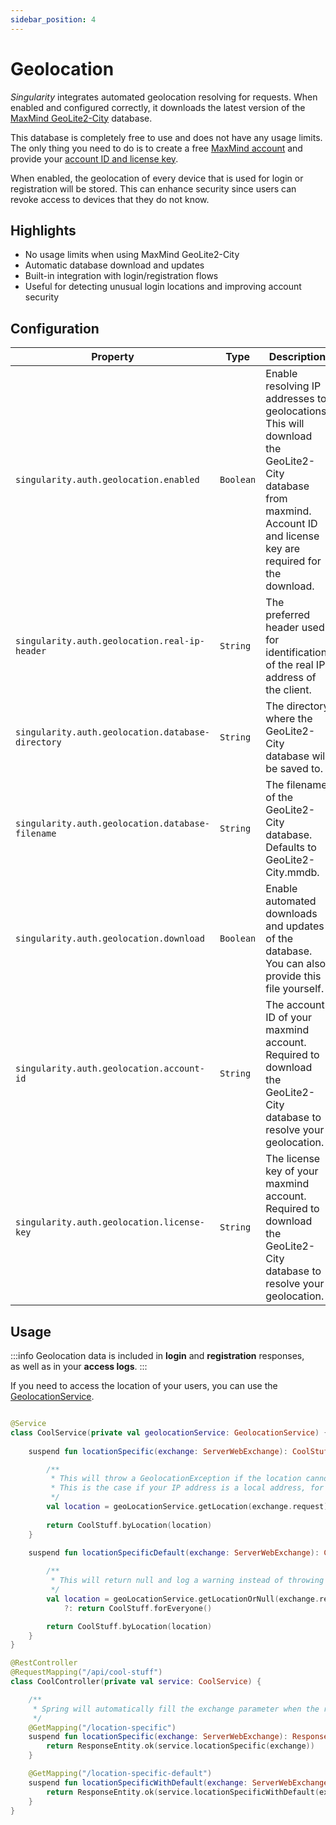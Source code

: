 ```yaml
---
sidebar_position: 4
---
```


# Geolocation

*Singularity* integrates automated geolocation resolving for requests.
When enabled and configured correctly, it downloads the latest version of the [MaxMind GeoLite2-City](https://dev.maxmind.com/geoip/geolite2-free-geolocation-data/) database.

This database is completely free to use and does not have any usage limits.
The only thing you need to do is to create a free [MaxMind account](https://support.maxmind.com/hc/en-us/articles/4407099783707-Create-an-Account#h_01G4G4NV169TJWFCJ1KGFAM1CD) 
and provide your [account ID and license key](https://support.maxmind.com/hc/en-us/articles/4407111582235-Generate-a-License-Key).

When enabled, the geolocation of every device that is used for login or registration will be stored.
This can enhance security since users can revoke access to devices that they do not know.

## Highlights

* No usage limits when using MaxMind GeoLite2-City
* Automatic database download and updates
* Built-in integration with login/registration flows
* Useful for detecting unusual login locations and improving account security

## Configuration

| Property                                          | Type      | Description                                                                                                                                                          | Default value         |
|---------------------------------------------------|-----------|----------------------------------------------------------------------------------------------------------------------------------------------------------------------|-----------------------|
| `singularity.auth.geolocation.enabled`            | `Boolean` | Enable resolving IP addresses to geolocations. This will download the GeoLite2-City database from maxmind. Account ID and license key are required for the download. | `false`               |
| `singularity.auth.geolocation.real-ip-header`     | `String`  | The preferred header used for identification of the real IP address of the client.                                                                                   | `X-Real-IP`           |
| `singularity.auth.geolocation.database-directory` | `String`  | The directory where the GeoLite2-City database will be saved to.                                                                                                     | `./.data/geolocation` |
| `singularity.auth.geolocation.database-filename`  | `String`  | The filename of the GeoLite2-City database. Defaults to GeoLite2-City.mmdb.                                                                                          | `GeoLite2-City.mmdb`  |
| `singularity.auth.geolocation.download`           | `Boolean` | Enable automated downloads and updates of the database. You can also provide this file yourself.                                                                     | `true`                |
| `singularity.auth.geolocation.account-id`         | `String`  | The account ID of your maxmind account. Required to download the GeoLite2-City database to resolve your geolocation.                                                 |                       |
| `singularity.auth.geolocation.license-key `       | `String`  | The license key of your maxmind account. Required to download the GeoLite2-City database to resolve your geolocation.                                                |                       |

## Usage

:::info
Geolocation data is included in **login** and **registration** responses,  
as well as in your **access logs**.
:::

If you need to access the location of your users, you can use the [GeolocationService](https://github.com/antistereov/singularity-core/blob/669bd23c2648ab5ed4b9bceb641d5374dd69bfef/src/main/kotlin/io/stereov/singularity/auth/geolocation/service/GeolocationService.kt).

```kotlin

@Service
class CoolService(private val geolocationService: GeolocationService) {
    
    suspend fun locationSpecific(exchange: ServerWebExchange): CoolStuff {

        /**
         * This will throw a GeolocationException if the location cannot be resolved.
         * This is the case if your IP address is a local address, for example.
         */
        val location = geoLocationService.getLocation(exchange.request)
        
        return CoolStuff.byLocation(location)
    }
    
    suspend fun locationSpecificDefault(exchange: ServerWebExchange): CoolStuff {

        /**
         * This will return null and log a warning instead of throwing an exception.
         */
        val location = geoLocationService.getLocationOrNull(exchange.request)
            ?: return CoolStuff.forEveryone()

        return CoolStuff.byLocation(location)
    }
}

@RestController
@RequestMapping("/api/cool-stuff")
class CoolController(private val service: CoolService) {

    /**
     * Spring will automatically fill the exchange parameter when the request is executed.
     */
    @GetMapping("/location-specific")
    suspend fun locationSpecific(exchange: ServerWebExchange): ResponseEntity<CoolStuff> {
        return ResponseEntity.ok(service.locationSpecific(exchange))
    }

    @GetMapping("/location-specific-default")
    suspend fun locationSpecificWithDefault(exchange: ServerWebExchange): ResponseEntity<CoolStuff> {
        return ResponseEntity.ok(service.locationSpecificWithDefault(exchange))
    }
}
```
